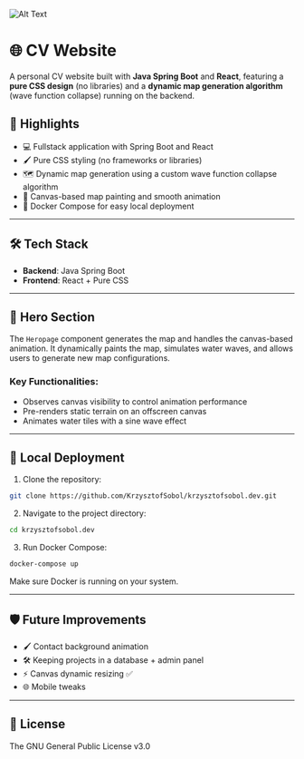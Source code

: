 ![Alt Text](https://github.com/KrzysztofSobol/krzysztofsobol.xyz/blob/master/src/main/resources/title.png)
# 🌐 CV Website

A personal CV website built with **Java Spring Boot** and **React**, featuring a **pure CSS design** (no libraries) and a **dynamic map generation algorithm** (wave function collapse) running on the backend.

## 🎯 Highlights
- 💻 Fullstack application with Spring Boot and React
- 🖌️ Pure CSS styling (no frameworks or libraries)
- 🗺️ Dynamic map generation using a custom wave function collapse algorithm
- 🎨 Canvas-based map painting and smooth animation
- 🐳 Docker Compose for easy local deployment

---

## 🛠️ Tech Stack
- **Backend**: Java Spring Boot
- **Frontend**: React + Pure CSS

---

## 🌄 Hero Section
The `Heropage` component generates the map and handles the canvas-based animation. It dynamically paints the map, simulates water waves, and allows users to generate new map configurations.

### Key Functionalities:
- Observes canvas visibility to control animation performance
- Pre-renders static terrain on an offscreen canvas
- Animates water tiles with a sine wave effect

---

## 🚀 Local Deployment

1. Clone the repository:
```bash
git clone https://github.com/KrzysztofSobol/krzysztofsobol.dev.git
```

2. Navigate to the project directory:
```bash
cd krzysztofsobol.dev
```

3. Run Docker Compose:
```bash
docker-compose up
```

Make sure Docker is running on your system.

---

## 🛡️ Future Improvements
- 🖌️ Contact background animation
- 🛠️ Keeping projects in a database + admin panel
- ⚡ Canvas dynamic resizing ✅
- 🌐 Mobile tweaks

---

## 📄 License
The GNU General Public License v3.0
